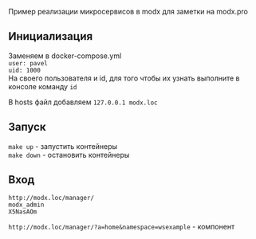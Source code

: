 Пример реализации микросервисов в modx для заметки на modx.pro

## Инициализация
Заменяем в docker-compose.yml  
`user: pavel`  
`uid: 1000`  
На своего пользователя и id, для того чтобы их узнать 
выполните в консоле команду `id`

В hosts файл добавляем `127.0.0.1 modx.loc`

## Запуск
`make up` - запустить контейнеры  
`make down` - остановить контейнеры

## Вход
```
http://modx.loc/manager/
modx_admin
X5NasAOm
```
`http://modx.loc/manager/?a=home&namespace=wsexample` - компонент
